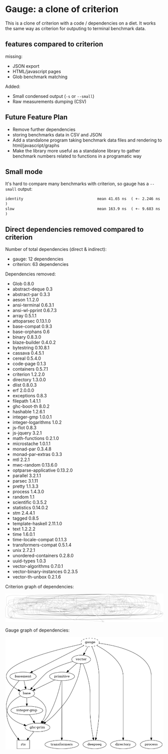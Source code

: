 # Gauge: a clone of criterion

This is a clone of criterion with a code / dependencies on a diet. It works the same way as criterion
for outputing to terminal benchmark data.

## features compared to criterion

missing:

* JSON export
* HTML/javascript pages
* Glob benchmark matching

Added:

* Small condensed output (`-s` or `--small`)
* Raw measurements dumping (CSV)

## Future Feature Plan

* Remove further dependencies
* storing benchmarks data in CSV and JSON
* Add a standalone program taking benchmark data files and rendering to html/javascript/graphs
* Make the library more useful as a standalone library to gather benchmark numbers related to functions in a programatic way

## Small mode

It's hard to compare many benchmarks with criterion, so gauge has a `--small` output:

```
identity                                 mean 41.65 ns  ( +- 2.246 ns  )
slow                                     mean 163.9 ns  ( +- 9.683 ns  )
```

## Direct dependencies removed compared to criterion

Number of total dependencies (direct & indirect):

* gauge: 12 dependencies
* criterion: 63 dependencies

Dependencies removed:

* Glob 0.8.0
* abstract-deque 0.3
* abstract-par 0.3.3
* aeson 1.1.2.0
* ansi-terminal 0.6.3.1
* ansi-wl-pprint 0.6.7.3
* array 0.5.1.1
* attoparsec 0.13.1.0
* base-compat 0.9.3
* base-orphans 0.6
* binary 0.8.3.0
* blaze-builder 0.4.0.2
* bytestring 0.10.8.1
* cassava 0.4.5.1
* cereal 0.5.4.0
* code-page 0.1.3
* containers 0.5.7.1
* criterion 1.2.2.0
* directory 1.3.0.0
* dlist 0.8.0.3
* erf 2.0.0.0
* exceptions 0.8.3
* filepath 1.4.1.1
* ghc-boot-th 8.0.2
* hashable 1.2.6.1
* integer-gmp 1.0.0.1
* integer-logarithms 1.0.2
* js-flot 0.8.3
* js-jquery 3.2.1
* math-functions 0.2.1.0
* microstache 1.0.1.1
* monad-par 0.3.4.8
* monad-par-extras 0.3.3
* mtl 2.2.1
* mwc-random 0.13.6.0
* optparse-applicative 0.13.2.0
* parallel 3.2.1.1
* parsec 3.1.11
* pretty 1.1.3.3
* process 1.4.3.0
* random 1.1
* scientific 0.3.5.2
* statistics 0.14.0.2
* stm 2.4.4.1
* tagged 0.8.5
* template-haskell 2.11.1.0
* text 1.2.2.2
* time 1.6.0.1
* time-locale-compat 0.1.1.3
* transformers-compat 0.5.1.4
* unix 2.7.2.1
* unordered-containers 0.2.8.0
* uuid-types 1.0.3
* vector-algorithms 0.7.0.1
* vector-binary-instances 0.2.3.5
* vector-th-unbox 0.2.1.6


Criterion graph of dependencies:

![Criterion](/.README.imgs/criterion.png)

Gauge graph of dependencies:

![Gauge](/.README.imgs/gauge.png)

